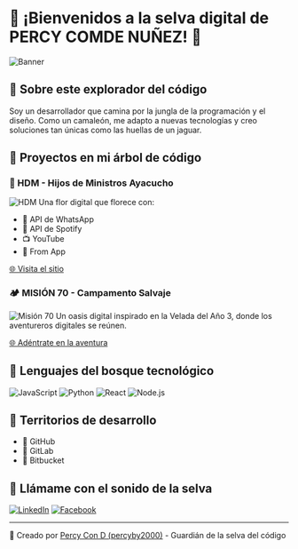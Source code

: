 # 🦁 ¡Bienvenidos a la selva digital de PERCY COMDE NUÑEZ! 🌴

![Banner](https://via.placeholder.com/800x200?text=Selva+Digital+de+Percy)

## 🦜 Sobre este explorador del código

Soy un desarrollador que camina por la jungla de la programación y el diseño. Como un camaleón, me adapto a nuevas tecnologías y creo soluciones tan únicas como las huellas de un jaguar.

## 🐒 Proyectos en mi árbol de código

### 🌺 HDM - Hijos de Ministros Ayacucho
![HDM](https://via.placeholder.com/400x200?text=HDM+Website)
Una flor digital que florece con:
- 🍃 API de WhatsApp
- 🎵 API de Spotify
- 📺 YouTube
- 🦋 From App

[🌐 Visita el sitio](https://hijosdeministros.vercel.app/)

### 🏕️ MISIÓN 70 - Campamento Salvaje
![Misión 70](https://via.placeholder.com/400x200?text=Mision+70+Website)
Un oasis digital inspirado en la Velada del Año 3, donde los aventureros digitales se reúnen.

[🌐 Adéntrate en la aventura](https://campamento-mision70.vercel.app/)

## 🦉 Lenguajes del bosque tecnológico

![JavaScript](https://img.shields.io/badge/-JavaScript-F7DF1E?style=for-the-badge&logo=javascript&logoColor=black)
![Python](https://img.shields.io/badge/-Python-3776AB?style=for-the-badge&logo=python&logoColor=white)
![React](https://img.shields.io/badge/-React-61DAFB?style=for-the-badge&logo=react&logoColor=black)
![Node.js](https://img.shields.io/badge/-Node.js-339933?style=for-the-badge&logo=node.js&logoColor=white)

## 🐘 Territorios de desarrollo

- 🦅 GitHub
- 🦊 GitLab
- 🐬 Bitbucket

## 🦜 Llámame con el sonido de la selva

[![LinkedIn](https://img.shields.io/badge/-LinkedIn-0077B5?style=for-the-badge&logo=linkedin&logoColor=white)](https://www.linkedin.com/in/enders-cn2000/)
[![Facebook](https://img.shields.io/badge/-Facebook-1877F2?style=for-the-badge&logo=facebook&logoColor=white)](https://www.facebook.com/percy.condenunez.7)

---

🌟 Creado por [Percy Con D (percyby2000)](https://github.com/percyby2000) - Guardián de la selva del código
